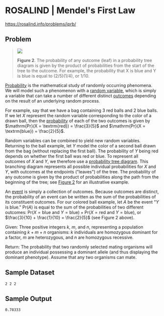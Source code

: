 # ROSALIND | Mendel's First Law

https://rosalind.info/problems/iprb/

Problem
-------
>[![](https://rosalind.info/media/problems/iprb/balls_tree.thumb.png)](https://rosalind.info/media/problems/iprb/balls_tree.png)
>
>**Figure 2**. The probability of any outcome (leaf) in a probability tree diagram is given by the product of probabilities from the start of the tree to the outcome. For example, the probability that X is blue and Y is blue is equal to (2/5)(1/4), or 1/10.

[Probability](https://rosalind.info/glossary/probability/ "New term: 
The mathematical study of the chance of occurrence of random events, or the chance with which
a specific event will occur.") is the mathematical study of randomly occurring phenomena. We will model such a phenomenon with a [random variable](https://rosalind.info/glossary/random-variable/ "New term: 
A variable that can take different values based on a randomized process."), which is simply a variable that can take a number of different distinct [outcomes](https://rosalind.info/glossary/outcome/ "New term: 
A possible value taken by a random variable.") depending on the result of an underlying random process.

For example, say that we have a bag containing 3 red balls and 2 blue balls. If we let $X$ represent the random variable corresponding to the color of a drawn ball, then the [probability](https://rosalind.info/glossary/probability/ "New term: 
The mathematical study of the chance of occurrence of random events, or the chance with which
a specific event will occur.") of each of the two outcomes is given by $\mathrm{Pr}(X = \textrm{red}) = \frac{3}{5}$ and $\mathrm{Pr}(X = \textrm{blue}) = \frac{2}{5}$.

Random variables can be combined to yield new random variables. Returning to the ball example, let $Y$ model the color of a second ball drawn from the bag (without replacing the first ball). The probability of $Y$ being red depends on whether the first ball was red or blue. To represent all outcomes of $X$ and $Y$, we therefore use a [probability tree diagram](https://rosalind.info/glossary/probability-tree-diagram/ "New term: 
A branching diagram representing all outcomes of multiple random variables."). This branching diagram represents all possible individual probabilities for $X$ and $Y$, with outcomes at the endpoints ("leaves") of the tree. The probability of any outcome is given by the product of probabilities along the path from the beginning of the tree; see [Figure 2](https://rosalind.info/media/problems/iprb/balls_tree.png "Click to view") for an illustrative example.

An [event](https://rosalind.info/glossary/probabilistic-event/ "New term: 
A collection of outcomes of a random variable.") is simply a collection of outcomes. Because outcomes are distinct, the probability of an event can be written as the sum of the probabilities of its constituent outcomes. For our colored ball example, let $A$ be the event "$Y$ is blue." $\mathrm{Pr}(A)$ is equal to the sum of the probabilities of two different outcomes: $\mathrm{Pr}(X = \textrm{blue and } Y = \textrm{blue}) + \mathrm{Pr}(X = \textrm{red and } Y = \textrm{blue})$, or $\frac{3}{10} + \frac{1}{10} = \frac{2}{5}$ (see Figure 2 above).

Given: Three positive integers $k$, $m$, and $n$, representing a population containing $k+m+n$ organisms: $k$ individuals are homozygous dominant for a factor, $m$ are heterozygous, and $n$ are homozygous recessive.

Return: The probability that two randomly selected mating organisms will produce an individual possessing a dominant allele (and thus displaying the dominant phenotype). Assume that any two organisms can mate.

Sample Dataset
--------------
```
2 2 2
```
Sample Output
-------------
```
0.78333
```
